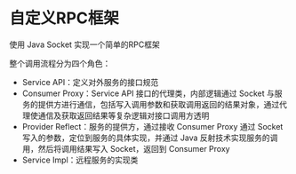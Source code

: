 # 自定义RPC框架
使用 Java Socket 实现一个简单的RPC框架

整个调用流程分为四个角色：

- Service API：定义对外服务的接口规范
- Consumer Proxy：Service API 接口的代理类，内部逻辑通过 Socket 与服务的提供方进行通信，包括写入调用参数和获取调用返回的结果对象，通过代理使通信及获取返回结果等复杂逻辑对接口调用方透明
- Provider Reflect：服务的提供方，通过接收 Consumer Proxy 通过 Socket 写入的参数，定位到服务的具体实现，并通过 Java 反射技术实现服务的调用，然后将调用结果写入 Socket，返回到 Consumer Proxy
- Service Impl：远程服务的实现类